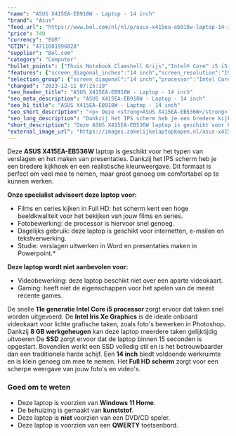 ```yaml
---
"name": "ASUS X415EA-EB918W - Laptop - 14 inch"
"brand": "Asus"
"feed_url": "https://www.bol.com/nl/nl/p/asus-x415ea-eb918w-laptop-14-inch/9300000133101549"
"price": 749
"currency": "EUR"
"GTIN": "4711081996828"
"supplier": "Bol.com"
"category": "Computer"
"bullet_points": ["Thuis Notebook Clamshell Grijs","Intel® Core™ i5 i5-1135G7 2,4 GHz","35,6 cm (14\") Full HD 1920 x 1080 Pixels IPS LED backlight Mat 16:9","16 GB DDR4-SDRAM","512 GB SSD","Intel Iris Xe Graphics","Wi-Fi 5 (802.11ac) Bluetooth 4.1","Lithium-Ion (Li-Ion) 37 Wh 45 W","Windows 11 Home 64-bit"]
"features": {"screen_diagonal_inches":"14 inch","screen_resolution":"1920 x 1080 Pixels","processor_family":"Intel® Core™ i5","memory_size":"16 GB","memory_type":"DDR4-SDRAM","total_storage_space":"512 GB","operating_system":"Windows 11 Home","battery_capacity":"37 Wh","width":"325,4 mm","depth":"216 mm","height":"19,9 mm","weight":"1,55 kg","graphics_card":"Intel Iris Xe Graphics"}
"selection_group": {"screen_diagonal":"14 inch","processor":"Intel Core i5","changed_price_past_3_days":false}
"changed": "2023-12-11 07:25:19"
"seo_header_title": "ASUS X415EA-EB918W - Laptop - 14 inch"
"seo_meta_description": "ASUS X415EA-EB918W - Laptop - 14 inch"
"seo_h1_title": "ASUS X415EA-EB918W - Laptop - 14 inch"
"seo_short_description": "<p> Deze <strong>ASUS X415EA-EB536W</strong> laptop is geschikt voor het typen van verslagen en het maken van presentaties."
"seo_long_description": "Dankzij het IPS scherm heb je een bredere kijkhoek en een realistische kleurweergave. Dit formaat is perfect om veel mee te nemen, maar groot genoeg om comfortabel op te kunnen werken. </p> <p> <strong>Onze specialist adviseert deze laptop voor:</strong> </p> <ul> <li>Films en series kijken in Full HD: het scherm kent een hoge beeldkwaliteit voor het bekijken van jouw films en series. </li> <li>Fotobewerking: de processor is hiervoor snel genoeg. </li> <li>Dagelijks gebruik: deze laptop is geschikt voor internetten, e-mailen en tekstverwerking. </li> <li>Studie: verslagen uitwerken in Word en presentaties maken in Powerpoint. *</li> </ul> <p> <strong>Deze laptop wordt niet aanbevolen voor:</strong> </p> <ul> <li>Videobewerking: deze laptop beschikt niet over een aparte videokaart. </li> <li>Gaming: heeft niet de eigenschappen voor het spelen van de meest recente games. </li> </ul> <p> De snelle <strong>11e generatie Intel Core i5 processor </strong>zorgt ervoor dat taken snel worden uitgevoerd. De <strong>Intel Iris Xe Graphics</strong> is de ideale onboard videokaart voor lichte grafische taken, zoals foto's bewerken in Photoshop. Dankzij <strong>8 GB werkgeheugen</strong> kan deze laptop meerdere taken gelijktijdig uitvoeren De <strong>SSD </strong>zorgt ervoor dat de laptop binnen 15 seconden is opgestart. Bovendien werkt een SSD volledig stil en is het betrouwbaarder dan een traditionele harde schijf. Een <strong>14 inch</strong> biedt voldoende werkruimte en is klein genoeg om mee te nemen. Het<strong> Full HD scherm</strong> zorgt voor een scherpe weergave van jouw foto's en video's. </p> <p>  </p> <h3>Goed om te weten</h3> <p>  </p> <ul> <li>Deze laptop is voorzien van <strong>Windows 11 Home</strong>. </li> <li>De behuizing is gemaakt van <strong>kunststof</strong>. </li> <li>Deze laptop is <strong>niet </strong>voorzien van een DVD/CD speler. </li> <li>Deze laptop is voorzien van een <strong>QWERTY</strong> toetsenbord. </li> </ul>"
"short_description": "Deze ASUS X415EA-EB536W laptop is geschikt voor het typen van verslagen en het maken van presentaties. Dankzij het IPS scherm heb je een bredere kijkhoek en een realistische kleurweergave. Dit formaat is perfect om veel mee te nemen, maar groot genoeg om comfortabel op te kunnen werken. Onze specialist adviseert deze laptop voor: Films en series kijken in Full HD: het scherm kent een hoge beeldkwaliteit voor het bekijken van jouw films en series. Fotobewerking: de processor is hiervoor snel genoeg. Dagelijks gebruik: deze laptop is geschikt voor internetten, e-mailen en tekstverwerking. Studie: verslagen uitwerken in Word en presentaties maken in Powerpoint.* Deze laptop wordt niet aanbevolen voor: Videobewerking: deze laptop beschikt niet over een aparte videokaart. Gaming: heeft niet de eigenschappen voor het spelen van de meest recente games. De snelle 11e generatie Intel Core i5 processor zorgt ervoor dat taken snel worden uitgevoerd. De Intel Iris Xe Graphics is de ideale onboard videokaart voor lichte grafische taken, zoals foto's bewerken in Photoshop. Dankzij 8 GB werkgeheugen kan deze laptop meerdere taken gelijktijdig uitvoeren De SSD zorgt ervoor dat de laptop binnen 15 seconden is opgestart. Bovendien werkt een SSD volledig stil en is het betrouwbaarder dan een traditionele harde schijf. Een 14 inch biedt voldoende werkruimte en is klein genoeg om mee te nemen. Het Full HD scherm zorgt voor een scherpe weergave van jouw foto's en video's. Goed om te weten Deze laptop is voorzien van Windows 11 Home. De behuizing is gemaakt van kunststof. Deze laptop is niet voorzien van een DVD/CD speler. Deze laptop is voorzien van een QWERTY toetsenbord."
"external_image_url": "https://images.zakelijkelaptopkopen.nl/asus-x415ea-eb918w-laptop-14-inch.webp"
---
```


<p> Deze <strong>ASUS X415EA-EB536W</strong> laptop is geschikt voor het typen van verslagen en het maken van presentaties. Dankzij het IPS scherm heb je een bredere kijkhoek en een realistische kleurweergave. Dit formaat is perfect om veel mee te nemen, maar groot genoeg om comfortabel op te kunnen werken. </p> <p> <strong>Onze specialist adviseert deze laptop voor:</strong> </p> <ul> <li>Films en series kijken in Full HD: het scherm kent een hoge beeldkwaliteit voor het bekijken van jouw films en series.</li> <li>Fotobewerking: de processor is hiervoor snel genoeg.</li> <li>Dagelijks gebruik: deze laptop is geschikt voor internetten, e-mailen en tekstverwerking.</li> <li>Studie: verslagen uitwerken in Word en presentaties maken in Powerpoint.*</li> </ul> <p> <strong>Deze laptop wordt niet aanbevolen voor:</strong> </p> <ul> <li>Videobewerking: deze laptop beschikt niet over een aparte videokaart.</li> <li>Gaming: heeft niet de eigenschappen voor het spelen van de meest recente games.</li> </ul> <p> De snelle <strong>11e generatie Intel Core i5 processor </strong>zorgt ervoor dat taken snel worden uitgevoerd. De <strong>Intel Iris Xe Graphics</strong> is de ideale onboard videokaart voor lichte grafische taken, zoals foto's bewerken in Photoshop. Dankzij <strong>8 GB werkgeheugen</strong> kan deze laptop meerdere taken gelijktijdig uitvoeren De <strong>SSD </strong>zorgt ervoor dat de laptop binnen 15 seconden is opgestart. Bovendien werkt een SSD volledig stil en is het betrouwbaarder dan een traditionele harde schijf. Een <strong>14 inch</strong> biedt voldoende werkruimte en is klein genoeg om mee te nemen. Het<strong> Full HD scherm</strong> zorgt voor een scherpe weergave van jouw foto's en video's. </p> <p>   </p> <h3>Goed om te weten</h3> <p>   </p> <ul> <li>Deze laptop is voorzien van <strong>Windows 11 Home</strong>.</li> <li>De behuizing is gemaakt van <strong>kunststof</strong>.</li> <li>Deze laptop is <strong>niet </strong>voorzien van een DVD/CD speler.</li> <li>Deze laptop is voorzien van een <strong>QWERTY</strong> toetsenbord.</li> </ul>